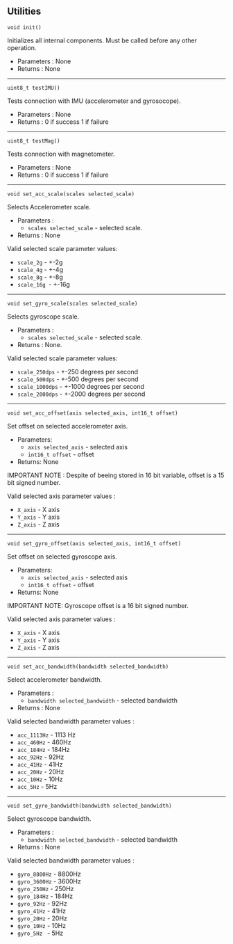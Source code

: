 ## Utilities

`void init()`

Initializes all internal components. Must be called before any other operation.
- Parameters : None 
- Returns : None

------------------

`uint8_t testIMU()`

Tests connection with IMU (accelerometer and gyrosocope).
- Parameters : None 
- Returns : 0 if success 1 if failure

------------------

`uint8_t testMag()`

Tests connection with magnetometer.
- Parameters : None 
- Returns : 0 if success 1 if failure

------------------

`void set_acc_scale(scales selected_scale)`

Selects Accelerometer scale.

 - Parameters : 
    - `scales selected_scale` - selected scale.
 - Returns : None

Valid selected scale parameter values:

- `scale_2g`  - +-2g
- `scale_4g`  - +-4g
- `scale_8g`  - +-8g
- `scale_16g `- +-16g

 -------------------------------
 
`void set_gyro_scale(scales selected_scale)`

Selects gyroscope scale.

 - Parameters : 
    - `scales selected_scale` - selected scale.
 - Returns : None.

Valid selected scale parameter values:
 - `scale_250dps`  - +-250 degrees per second
 - `scale_500dps`  - +-500 degrees per second
 - `scale_1000dps` - +-1000 degrees per second
 - `scale_2000dps` - +-2000 degrees per second

--------------------------------

`void set_acc_offset(axis selected_axis, int16_t offset)`

Set offset on selected accelerometer axis. 

- Parameters: 
  - `axis selected_axis` - selected axis
  - `int16_t offset`     - offset
- Returns: None

IMPORTANT NOTE : Despite of beeing stored in 16 bit variable, offset is a 15 bit signed number. 

Valid selected axis parameter values : 
- `X_axis` - X axis
- `Y_axis` - Y axis
- `Z_axis` - Z axis

-----------------------------

`void set_gyro_offset(axis selected_axis, int16_t offset)`

Set offset on selected gyroscope axis. 

- Parameters: 
  - `axis selected_axis` - selected axis
  - `int16_t offset`     - offset
- Returns: None

IMPORTANT NOTE: Gyroscope offset is a 16 bit signed number. 

Valid selected axis parameter values : 
- `X_axis` - X axis
- `Y_axis` - Y axis
- `Z_axis` - Z axis

-----------------------------

`void set_acc_bandwidth(bandwidth selected_bandwidth)`

Select accelerometer bandwidth. 

- Parameters : 
  - `bandwidth selected_bandwidth` - selected bandwidth
- Returns : None

Valid selected bandwidth parameter values : 
- `acc_1113Hz` - 1113 Hz
- `acc_460Hz`  - 460Hz
- `acc_184Hz`  - 184Hz
- `acc_92Hz`   - 92Hz
- `acc_41Hz`   - 41Hz
- `acc_20Hz`   - 20Hz
- `acc_10Hz`   - 10Hz
- `acc_5Hz`    - 5Hz

----------------------------

`void set_gyro_bandwidth(bandwidth selected_bandwidth)`

Select gyroscope bandwidth. 

- Parameters : 
  - `bandwidth selected_bandwidth` - selected bandwidth
- Returns : None

Valid selected bandwidth parameter values : 
 - `gyro_8800Hz` - 8800Hz
 - `gyro_3600Hz` - 3600Hz
 - `gyro_250Hz`  - 250Hz
 - `gyro_184Hz`  - 184Hz
 - `gyro_92Hz`   - 92Hz
 - `gyro_41Hz`   - 41Hz
 - `gyro_20Hz`   - 20Hz
 - `gyro_10Hz`   - 10Hz
 - `gyro_5Hz `   - 5Hz
